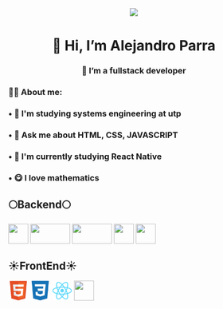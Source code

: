 <div id="header" align="center" > 
    <img src="https://th.bing.com/th/id/OIP.yH6orYEsONd1K517jXIMmQHaEu?pid=ImgDet&rs=1" width="200" />
    <h1>👋 Hi, I’m Alejandro Parra</h1>
    <h3>👀 I’m a fullstack developer</h3>
</div>

<div> 
    <h3>😶‍🌫️ <b>About me: </b> </h3>
    <h3>• 📓 I'm studying systems engineering at utp</h3>
    <h3>• 🧠 Ask me about HTML, CSS, JAVASCRIPT </h3>
    <h3>• 💢 I'm currently studying React Native </h3>
    <h3>• 😋 I love mathematics</h3>
</div>

<div> 
    <h2>🌕Backend🌕</h2>
    <img src="https://th.bing.com/th/id/OIP.HdITYQ9jthRocqiW--486wHaEb?pid=ImgDet&rs=1" width="40" height="40">
    <img src="https://images.ctfassets.net/vwq10xzbe6iz/Iev7ejAW8ijZD8vdXpEsS/51e3daac341e95a138f715591f8eed66/express-js.png?h=250" width="80" height="40">
    <img src="https://www.ma-no.org/cache/galleries/contents-1603/460-300/instalacion-de-nodejs-en-ubuntu-t1.jpg" width="80" height="40">
    <img src="https://www.rlocman.ru/i/Image/2015/11/10/JavaScript_Logo.gif" width="40" height="40">
     <img src="https://th.bing.com/th/id/R.86a627bd7a966a122f44164ab2b445e7?rik=YChLImhMC9h%2fyw&pid=ImgRaw&r=0" width="40" height="40">    
</div>

<div> 
    <h2>☀️FrontEnd☀️</h2>
    <img src="https://raw.githubusercontent.com/devicons/devicon/1119b9f84c0290e0f0b38982099a2bd027a48bf1/icons/html5/html5-original.svg" width="40" height="40">
    <img src="https://raw.githubusercontent.com/devicons/devicon/1119b9f84c0290e0f0b38982099a2bd027a48bf1/icons/css3/css3-plain.svg" width="40" height="40">
    <img src="https://raw.githubusercontent.com/devicons/devicon/1119b9f84c0290e0f0b38982099a2bd027a48bf1/icons/react/react-original.svg" width="40" height="40">
    <img src="https://www.ecured.cu/images/5/55/Angular1.jpg" width="40" height="40">
    </div>

